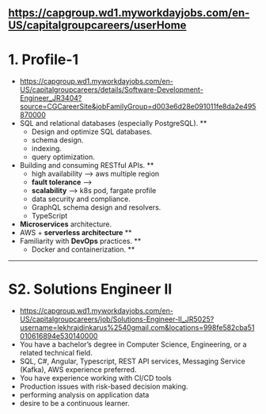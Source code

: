 https://capgroup.wd1.myworkdayjobs.com/en-US/capitalgroupcareers/userHome
---
# 1. Profile-1
- https://capgroup.wd1.myworkdayjobs.com/en-US/capitalgroupcareers/details/Software-Development-Engineer_JR3404?source=CGCareerSite&jobFamilyGroup=d003e6d28e091011fe8da2e495870000
- SQL and relational databases (especially PostgreSQL). **
  - Design and optimize SQL databases.
  - schema design.
  - indexing.
  - query optimization.
- Building and consuming RESTful APIs.  **
  - high availability --> aws multiple region
  - **fault tolerance** --> 
  - **scalability**  --> k8s pod, fargate profile
  - data security and compliance.
  - GraphQL schema design and resolvers.
  - TypeScript
- **Microservices** architecture.
- AWS  + **serverless architecture** **
- Familiarity with **DevOps** practices. **
  - Docker and containerization. **
---

# S2. Solutions Engineer II
- https://capgroup.wd1.myworkdayjobs.com/en-US/capitalgroupcareers/job/Solutions-Engineer-II_JR5025?username=lekhrajdinkarus%2540gmail.com&locations=998fe582cba51010616894e530140000
- You have a bachelor’s degree in Computer Science, Engineering, or a related technical field. 
- SQL, C#, Angular, Typescript, REST API services, Messaging Service (Kafka), AWS experience preferred.
- You have experience working with CI/CD tools
- Production issues with risk-based decision making.
- performing analysis on application data 
- desire to be a continuous learner.
